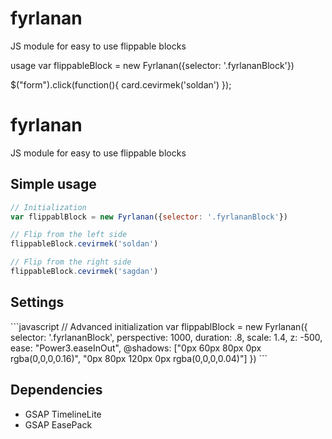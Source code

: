 # fyrlanan
JS module for easy to use flippable blocks

usage
var flippableBlock = new Fyrlanan({selector: '.fyrlananBlock'})

$("form").click(function(){
  card.cevirmek('soldan')
});

<h1>fyrlanan</h1>

<p>JS module for easy to use flippable blocks</p>

<h2>Simple usage</h2>

```javascript
// Initialization
var flippablBlock = new Fyrlanan({selector: '.fyrlananBlock'})

// Flip from the left side
flippableBlock.cevirmek('soldan')

// Flip from the right side
flippableBlock.cevirmek('sagdan')
```

<h2>Settings</h2>
```javascript
// Advanced initialization
var flippablBlock = new Fyrlanan({
  selector: '.fyrlananBlock',
  perspective: 1000,
  duration: .8,
  scale: 1.4,
  z: -500,
  ease: "Power3.easeInOut",
  @shadows: ["0px 60px 80px 0px rgba(0,0,0,0.16)", "0px 80px 120px 0px rgba(0,0,0,0.04)"]
})
```

<h2>Dependencies</h2>

* GSAP TimelineLite
* GSAP EasePack
